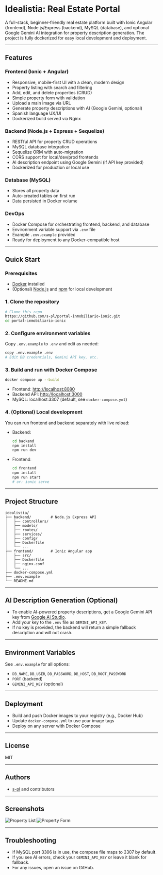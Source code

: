 # Idealistia: Real Estate Portal

A full-stack, beginner-friendly real estate platform built with Ionic Angular (frontend), Node.js/Express (backend), MySQL (database), and optional Google Gemini AI integration for property description generation. The project is fully dockerized for easy local development and deployment.

---

## Features

### Frontend (Ionic + Angular)
- Responsive, mobile-first UI with a clean, modern design
- Property listing with search and filtering
- Add, edit, and delete properties (CRUD)
- Simple property form with validation
- Upload a main image via URL
- Generate property descriptions with AI (Google Gemini, optional)
- Spanish language UX/UI
- Dockerized build served via Nginx

### Backend (Node.js + Express + Sequelize)
- RESTful API for property CRUD operations
- MySQL database integration
- Sequelize ORM with auto-migration
- CORS support for local/dev/prod frontends
- AI description endpoint using Google Gemini (if API key provided)
- Dockerized for production or local use

### Database (MySQL)
- Stores all property data
- Auto-created tables on first run
- Data persisted in Docker volume

### DevOps
- Docker Compose for orchestrating frontend, backend, and database
- Environment variable support via `.env` file
- Example `.env.example` provided
- Ready for deployment to any Docker-compatible host

---

## Quick Start

### Prerequisites
- [Docker](https://www.docker.com/products/docker-desktop) installed
- (Optional) [Node.js](https://nodejs.org/) and [npm](https://www.npmjs.com/) for local development

### 1. Clone the repository
```bash
# Clone this repo
https://github.com/s-pl/portal-inmobiliario-ionic.git
cd portal-inmobiliario-ionic
```

### 2. Configure environment variables
Copy `.env.example` to `.env` and edit as needed:
```bash
copy .env.example .env
# Edit DB credentials, Gemini API key, etc.
```

### 3. Build and run with Docker Compose
```bash
docker compose up --build
```
- Frontend: [http://localhost:8080](http://localhost:8080)
- Backend API: [http://localhost:3000](http://localhost:3000)
- MySQL: localhost:3307 (default, see `docker-compose.yml`)

### 4. (Optional) Local development
You can run frontend and backend separately with live reload:
- Backend:
  ```bash
  cd backend
  npm install
  npm run dev
  ```
- Frontend:
  ```bash
  cd frontend
  npm install
  npm run start
  # or: ionic serve
  ```

---

## Project Structure

```
idealistia/
├── backend/         # Node.js Express API
│   ├── controllers/
│   ├── models/
│   ├── routes/
│   ├── services/
│   ├── config/
│   ├── Dockerfile
│   └── ...
├── frontend/        # Ionic Angular app
│   ├── src/
│   ├── Dockerfile
│   ├── nginx.conf
│   └── ...
├── docker-compose.yml
├── .env.example
└── README.md
```

---

## AI Description Generation (Optional)
- To enable AI-powered property descriptions, get a Google Gemini API key from [Google AI Studio](https://aistudio.google.com/app/apikey).
- Add your key to the `.env` file as `GEMINI_API_KEY`.
- If no key is provided, the backend will return a simple fallback description and will not crash.

---

## Environment Variables
See `.env.example` for all options:
- `DB_NAME`, `DB_USER`, `DB_PASSWORD`, `DB_HOST`, `DB_ROOT_PASSWORD`
- `PORT` (backend)
- `GEMINI_API_KEY` (optional)

---

## Deployment
- Build and push Docker images to your registry (e.g., Docker Hub)
- Update `docker-compose.yml` to use your image tags
- Deploy on any server with Docker Compose

---

## License
MIT

---

## Authors
- [s-pl](https://github.com/s-pl) and contributors

---

## Screenshots

![Property List](docs/screenshots/property-list.png)
![Property Form](docs/screenshots/property-form.png)

---

## Troubleshooting
- If MySQL port 3306 is in use, the compose file maps to 3307 by default.
- If you see AI errors, check your `GEMINI_API_KEY` or leave it blank for fallback.
- For any issues, open an issue on GitHub.

